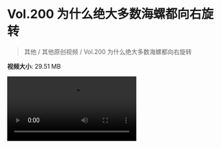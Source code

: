 # Vol.200 为什么绝大多数海螺都向右旋转

> 其他 / 其他原创视频 / Vol.200 为什么绝大多数海螺都向右旋转

**视频大小**: 29.51 MB

<div class="video"><video src="https://file.hsyhx.top/video/混乱博物馆/Vol/200.mp4" controls preload>🤔 您的浏览器不支持 video 标签</video></div>